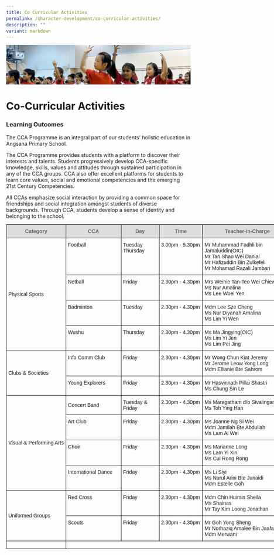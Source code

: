 ```yaml
---
title: Co Curricular Activities
permalink: /character-development/co-curricular-activities/
description: ""
variant: markdown
---
```

![](/images/School%20Development%20Programmes.jpg)


Co-Curricular Activities
========================

### Learning Outcomes

The CCA Programme is an integral part of our students' holistic education in Angsana Primary School.

  

The CCA Programme provides students with a platform to discover their interests and talents. Students progressively develop CCA-specific knowledge, skills, values and attitudes through sustained participation in any of the CCA groups. CCA also offer excellent platforms for students to learn core values, social and emotional competencies and the emerging 21st&nbsp;Century Competencies.

  

All CCAs emphasize social interaction by providing a common space for friendships and social integration amongst students of diverse backgrounds. Through CCA, students develop a sense of identity and belonging to the school.


<style type="text/css">
.tg  {border-collapse:collapse;border-spacing:0;}
.tg td{border-color:black;border-style:solid;border-width:1px;font-family:Arial, sans-serif;font-size:14px;
  overflow:hidden;padding:10px 5px;word-break:normal;}
.tg th{border-color:black;border-style:solid;border-width:1px;font-family:Arial, sans-serif;font-size:14px;
  font-weight:normal;overflow:hidden;padding:10px 5px;word-break:normal;}
.tg .tg-cly1{text-align:left;vertical-align:middle}
.tg .tg-feqv{background-color:#DDD;color:#666;font-weight:bold;text-align:center;vertical-align:middle}
.tg .tg-0lax{text-align:left;vertical-align:top}
</style>
<table class="tg" style="undefined;table-layout: fixed; width: 782px">
<colgroup>
<col style="width: 163px">
<col style="width: 151px">
<col style="width: 104px">
<col style="width: 119px">
<col style="width: 245px">
</colgroup>
<thead>
  <tr>
    <th class="tg-feqv"><span style="color:#666;background-color:#DDD">Category</span></th>
    <th class="tg-feqv"><span style="color:#666;background-color:#DDD">CCA</span></th>
    <th class="tg-feqv"><span style="color:#666;background-color:#DDD">Day</span></th>
    <th class="tg-feqv"><span style="color:#666;background-color:#DDD">Time</span></th>
    <th class="tg-feqv"><span style="color:#666;background-color:#DDD">Teacher-in-Charge</span></th>
  </tr>
</thead>
<tbody>
  <tr>
    <td class="tg-cly1" rowspan="4">Physical Sports</td>
    <td class="tg-0lax">Football</td>
    <td class="tg-0lax">Tuesday<br>Thursday</td>
    <td class="tg-0lax">3.00pm - 5.30pm</td>
    <td class="tg-0lax">Mr Muhammad Fadhli bin Jamaluddin(OIC)<br>Mr Tan Shao Wei Danial<br>Mr Hafizuddin Bin Zulkefeli<br>Mr Mohamad Razali Jambari</td>
  </tr>
  <tr>
    <td class="tg-0lax">Netball</td>
    <td class="tg-0lax">Friday</td>
    <td class="tg-0lax">2.30pm - 4.30pm</td>
    <td class="tg-0lax">Mrs Weinie Tan-Teo Wei Chiew(OIC)<br>Ms Nur Amalina<br>Ms Lee Woei Yen</td>
  </tr>
  <tr>
    <td class="tg-0lax">Badminton</td>
    <td class="tg-0lax">Tuesday</td>
    <td class="tg-0lax">2.30pm - 4.30pm</td>
    <td class="tg-0lax">Mdm Lee Sze Cheng<br>Ms Nur Diyanah Amalina<br>Ms Lim Yi Wen
  </td></tr>
  <tr>
    <td class="tg-0lax">Wushu</td>
    <td class="tg-0lax"> Thursday</td>
    <td class="tg-0lax">2.30pm - 4.30pm</td>
    <td class="tg-0lax">Ms Ma Jingying(OIC)<br>Ms Lim Yi Jen<br>Ms Lim Pei Jing</td>
  </tr>
  <tr>
    <td class="tg-cly1" rowspan="2">Clubs &amp; Societies</td>
    <td class="tg-0lax">Info Comm Club</td>
    <td class="tg-0lax">Friday</td>
    <td class="tg-0lax">2.30pm - 4.30pm</td>
    <td class="tg-0lax">Mr Wong Chun Kiat Jeremy<br>Mr Jerome Leow Yong Long<br>Mdm Ellianie Bte Sahrom<br></td>
  </tr>
  <tr>
    <td class="tg-0lax">Young Explorers</td>
    <td class="tg-0lax">Friday</td>
    <td class="tg-0lax">2.30pm - 4.30pm</td>
    <td class="tg-0lax">Mr Hasvinnath Pillai Shastri<br>Ms Chung Sin Le<br></td>
  </tr>
  <tr>
    <td class="tg-cly1" rowspan="5">Visual &amp; Performing Arts</td>
    <td class="tg-cly1" rowspan="2">Concert Band</td>
    <td class="tg-0lax">Tuesday &amp; Friday</td>
    <td class="tg-0lax">2.30pm - 4.30pm</td>
    <td class="tg-0lax" rowspan="2">Ms Maragatham d/o Sivalingam<br>Ms Toh Ying Han<br></td>
  </tr>
  <tr>
  </tr>
  <tr>
    <td class="tg-0lax">Art Club</td>
    <td class="tg-0lax">Friday</td>
    <td class="tg-0lax">2.30pm - 4.30pm</td>
    <td class="tg-0lax">Ms Joanne Ng Si Wei<br>
		Mdm Jamilah Bte Abdullah<br>Ms Lam Ai Wei<br></td>
  </tr>
  <tr>
    <td class="tg-0lax">Choir</td>
    <td class="tg-0lax">Friday</td>
    <td class="tg-0lax">2.30pm - 4.30pm</td>
    <td class="tg-0lax">Ms Marianne Long<br>Ms Lam Yi Xin<br>Ms Cui Rong Rong<br></td>
  </tr>
  <tr>
    <td class="tg-0lax">International Dance</td>
    <td class="tg-0lax">Friday</td>
    <td class="tg-0lax">2.30pm - 4.30pm</td>
    <td class="tg-0lax">Ms Li Siyi<br>Ms Nurul Arini Bte Junaidi<br>Mdm Estelle Goh<br></td>
  </tr>
  <tr>
    <td class="tg-cly1" rowspan="2">Uniformed Groups</td>
    <td class="tg-0lax">Red Cross</td>
    <td class="tg-0lax">Friday</td>
    <td class="tg-0lax">2.30pm - 4.30pm</td>
    <td class="tg-0lax">Mdm Chin Huimin Sheila<br>Ms Shainas<br>Mr Tay Kim Loong Jonathan <br></td>
  </tr>
  <tr>
    <td class="tg-0lax">Scouts</td>
    <td class="tg-0lax">Friday</td>
    <td class="tg-0lax">2.30pm - 4.30pm</td>
    <td class="tg-0lax">Mr Goh Yong Sheng<br>Mr Norhaziq Amalee Bin Jaafar<br>Mdm Merwani</td>
	</tr>
	<tr>
    <td class="tg-0lax"></td>
	</tr>
</tbody>
</table>